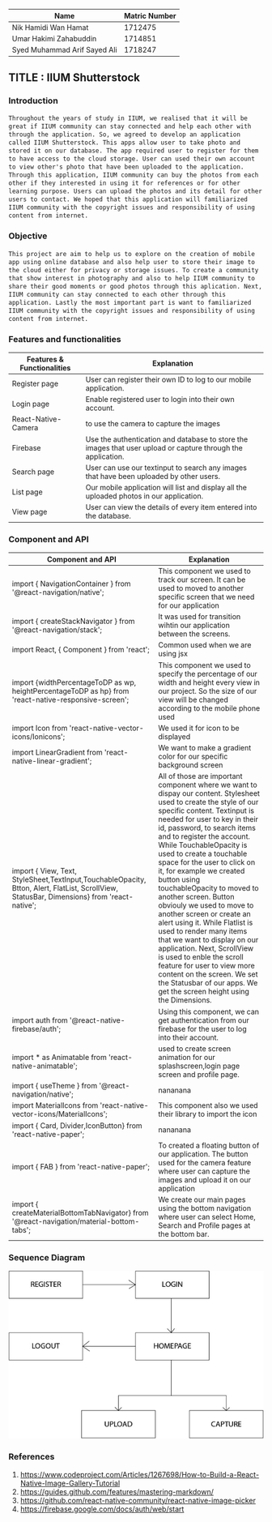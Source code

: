 Name|Matric Number
----|------
Nik Hamidi Wan Hamat| 1712475
Umar Hakimi Zahabuddin|  1714851
Syed Muhammad Arif Sayed Ali |1718247

## TITLE : IIUM Shutterstock
### Introduction
    Throughout the years of study in IIUM, we realised that it will be great if IIUM community can stay connected and help each other with through the application. So, we agreed to develop an application called IIUM Shutterstock. This apps allow user to take photo and stored it on our database. The app required user to register for them to have access to the cloud storage. User can used their own account to view other's photo that have been uploaded to the application. Through this application, IIUM community can buy the photos from each other if they interested in using it for references or for other learning purpose. Users can upload the photos and its detail for other users to contact. We hoped that this application will familiarized IIUM community with the copyright issues and responsibility of using content from internet.
### Objective
    This project are aim to help us to explore on the creation of mobile app using online database and also help user to store their image to the cloud either for privacy or storage issues. To create a community that show interest in photography and also to help IIUM community to share their good moments or good photos through this aplication. Next, IIUM community can stay connected to each other through this application. Lastly the most important part is want to familiarized IIUM community with the copyright issues and responsibility of using content from internet.
    
### Features and functionalities  
Features & Functionalities  | Explanation
 ---------------------------| -----------------------------------
 Register page              | User can register their own ID to log to our mobile application.
 Login page                 | Enable registered user to login into their own account.
 React-Native-Camera        | to use the camera to capture the images
 Firebase                   | Use the authentication and database to store the images that user upload or capture through the application.
 Search page                | User can use our textinput to search any images that have been uploaded by other users.
 List page                  | Our mobile application will list and display all the uploaded photos in our application.
 View page                  | User can view the details of every item entered into the database.
    
### Component and API
Component and API                                                          | Explanation
---------------------------------------------------------------------------|------------------------------------------------------------
import { NavigationContainer } from '@react-navigation/native';            |This component we used to track our screen. It can be used to moved to another specific screen that we need for our application
import { createStackNavigator } from '@react-navigation/stack';            |It was used for transition wihtin our application between the screens.          
import React, { Component } from 'react';                                  | Common used when we are using jsx
import {widthPercentageToDP as wp, heightPercentageToDP as hp} from 'react-native-responsive-screen';  | This component we used to specify the percentage of our width and height every view in our project. So the size of our view will be changed according to the mobile phone used         
import Icon from 'react-native-vector-icons/Ionicons';          | We used it for icon to be displayed
import LinearGradient from 'react-native-linear-gradient';      | We want to make a gradient color for our specific background screen
import { View, Text, StyleSheet,TextInput,TouchableOpacity, Btton, Alert, FlatList, ScrollView, StatusBar, Dimensions} from 'react-native';| All of those are important component where we want to dispay our content. Stylesheet used to create the style of our specific content. Textinput is needed for user to key in their id, password, to search items and to register the account. While TouchableOpacity is used to create a touchable space for the user to click on it, for example we created button using touchableOpacity to moved to another screen. Button obviouly we used to move to another screen or create an alert using it. While Flatlist is used to render many items that we want to display on our application. Next, ScrollView is used to enble the scroll feature for user to view more content on the screen. We set the Statusbar of our apps. We get the screen height using the Dimensions.                     
import auth from '@react-native-firebase/auth';             |Using this component, we can get authentication from our firebase for the user to log into their account.
import * as Animatable from 'react-native-animatable';      |used to create screen animation for our splashscreen,login page screen and profile page.
import { useTheme } from '@react-navigation/native';        | nananana      
import MaterialIcons from 'react-native-vector-icons/MaterialIcons';    |   This component also we used their library to import the icon 
import { Card, Divider,IconButton} from 'react-native-paper';           | nananana
import { FAB } from 'react-native-paper';                               |   To created a floating button of our application. The button used for the camera feature where user can capture the images and upload it on our application        
import { createMaterialBottomTabNavigator} from '@react-navigation/material-bottom-tabs';  | We create our main pages using the bottom navigation where user can select Home, Search and Profile pages at the bottom bar.
            
### Sequence Diagram
![Sequence Diagram](/1.jpg)
### References
1. https://www.codeproject.com/Articles/1267698/How-to-Build-a-React-Native-Image-Gallery-Tutorial
2. https://guides.github.com/features/mastering-markdown/
3. https://github.com/react-native-community/react-native-image-picker
4. https://firebase.google.com/docs/auth/web/start
